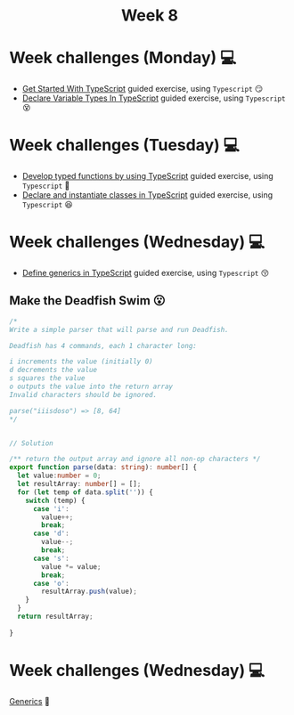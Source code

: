 <h1 align="center">Week 8</h1>

# Week challenges (Monday) 💻

- [Get Started With TypeScript](https://docs.microsoft.com/en-us/learn/modules/typescript-get-started/) guided exercise, using `Typescript` 😏
- [Declare Variable Types In TypeScript](https://docs.microsoft.com/en-us/learn/modules/typescript-declare-variable-types/) guided exercise, using `Typescript` 😵




# Week challenges (Tuesday) 💻

- [Develop typed functions by using TypeScript](https://docs.microsoft.com/en-us/learn/modules/typescript-develop-typed-functions/) guided exercise, using `Typescript` 🤔
- [Declare and instantiate classes in TypeScript](https://docs.microsoft.com/en-us/learn/modules/typescript-declare-instantiate-classes/) guided exercise, using `Typescript` 😆

# Week challenges (Wednesday) 💻

- [Define generics in TypeScript](https://docs.microsoft.com/en-us/learn/modules/typescript-generics/) guided exercise, using `Typescript` 😚


## Make the Deadfish Swim 😮

``` typescript
/*
Write a simple parser that will parse and run Deadfish.

Deadfish has 4 commands, each 1 character long:

i increments the value (initially 0)
d decrements the value
s squares the value
o outputs the value into the return array
Invalid characters should be ignored.

parse("iiisdoso") => [8, 64]
*/


// Solution

/** return the output array and ignore all non-op characters */
export function parse(data: string): number[] {
  let value:number = 0;
  let resultArray: number[] = [];
  for (let temp of data.split('')) {
    switch (temp) {
      case 'i':
        value++;
        break;
      case 'd':
        value--;
        break;
      case 's':
        value *= value;
        break;
      case 'o':
        resultArray.push(value);
    }
  }
  return resultArray;
  
}


```

# Week challenges (Wednesday) 💻


[Generics](./Generics) 🙉

